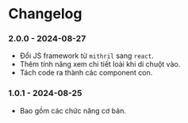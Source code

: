 # Changelog

### 2.0.0 - 2024-08-27

- Đổi JS framework từ `mithril` sang `react`.
- Thêm tính năng xem chi tiết loài khi di chuột vào.
- Tách code ra thành các component con.

### 1.0.1 - 2024-08-25

- Bao gồm các chức năng cơ bản.
